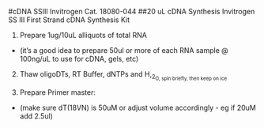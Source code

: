 #cDNA SSIII
Invitrogen Cat. 18080-044
##20 uL cDNA Synthesis Invitrogen SS III First Strand cDNA Synthesis Kit

1. Prepare 1ug/10uL alliquots of total RNA
  * (it’s a good idea to prepare 50ul or more of each RNA sample @ 100ng/uL to use for cDNA, gels, etc)

2. Thaw oligoDTs, RT Buffer, dNTPs and H,<sub>2<sub>O, spin briefly, then keep on ice

3. Prepare Primer master:  
  * (make sure dT(18VN) is 50uM or adjust volume accordingly - eg if 20uM add 2.5ul)
